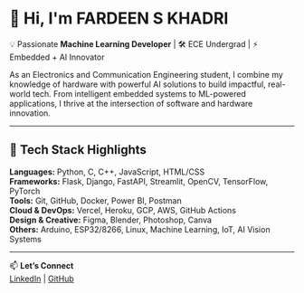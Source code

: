 # 👋 Hi, I'm FARDEEN S KHADRI

💡 Passionate **Machine Learning Developer** | 🛠️ ECE Undergrad | ⚡ Embedded + AI Innovator

As an Electronics and Communication Engineering student, I combine my knowledge of hardware with powerful AI solutions to build impactful, real-world tech. From intelligent embedded systems to ML-powered applications, I thrive at the intersection of software and hardware innovation.

---

## 🧠 Tech Stack Highlights

**Languages:** Python, C, C++, JavaScript, HTML/CSS  
**Frameworks:** Flask, Django, FastAPI, Streamlit, OpenCV, TensorFlow, PyTorch  
**Tools:** Git, GitHub, Docker, Power BI, Postman  
**Cloud & DevOps:** Vercel, Heroku, GCP, AWS, GitHub Actions  
**Design & Creative:** Figma, Blender, Photoshop, Canva  
**Others:** Arduino, ESP32/8266, Linux, Machine Learning, IoT, AI Vision Systems

---

📫 **Let’s Connect**  
[LinkedIn](https://linkedin.com/in/fardeen-khadri-58a842220) | [GitHub](https://github.com/fardeenKhadri)

